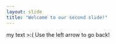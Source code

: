 ```yaml
---
layout: slide
title: "Welcome to our second slide!"
---
```

my text >:(
Use the left arrow to go back!
